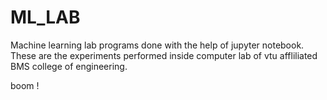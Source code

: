 # ML_LAB
Machine learning lab programs done with the help of jupyter notebook.
These are the experiments performed inside computer lab of vtu affliliated BMS college of engineering.

boom !
